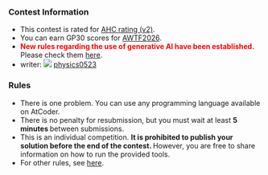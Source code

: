
<div>

<span>

<span>

### **Contest Information**

<section>

<ul>

<li>
This contest is rated for <a href="https://atcoder.jp/posts/1381">AHC
                            rating (v2)</a>.
</li>

<li>
You can earn GP30 scores for <a href="https://atcoder.jp/posts/1394">AWTF2026</a>.
</li>

<li>

<font color="red">
<b>
New rules regarding the use of generative AI have been established.
</b>
</font>
Please check them <a href="https://info.atcoder.jp/entry/ahc-llm-rules-en">here</a>.
</li>

<li>
writer: 
<img src="https://atcoder.jp//img.atcoder.jp/assets/user/user-orange-4.png">

</img>
<a href="https://atcoder.jp/contests/ahc052/user/physics0523">
<span>
physics0523
</span>
</a>
</li>

</ul>

</section>

### **Rules**

<section>

<ul>

<li>
There is one problem.
                    You can use any programming language available on AtCoder.
</li>

<li>
There is no penalty for resubmission, but you must wait at least 
<strong>
5 minutes
</strong>
between
                    submissions.
                
</li>

<li>
This is an individual competition. 
<strong>
It is prohibited to publish your solution before the end
                        of the contest.
</strong>
However, you are free to share information on how to run the provided
                    tools.
</li>

<li>
For other rules, see <a href="https://atcoder.jp/contests/ahc052/rules">here</a>.
</li>

</ul>

</section>

</span>

</span>

</div>
